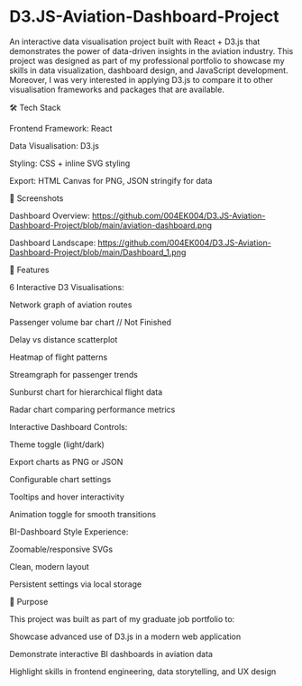 # D3.JS-Aviation-Dashboard-Project
An interactive data visualisation project built with React + D3.js that demonstrates the power of data-driven insights in the aviation industry. This project was designed as part of my professional portfolio to showcase my skills in data visualization, dashboard design, and JavaScript development. Moreover, I was very interested in applying D3.js to compare it to other visualisation frameworks and packages that are available.


🛠️ Tech Stack

Frontend Framework: React

Data Visualisation: D3.js

Styling: CSS + inline SVG styling

Export: HTML Canvas for PNG, JSON stringify for data

📸 Screenshots

Dashboard Overview: https://github.com/004EK004/D3.JS-Aviation-Dashboard-Project/blob/main/aviation-dashboard.png

Dashboard Landscape: https://github.com/004EK004/D3.JS-Aviation-Dashboard-Project/blob/main/Dashboard_1.png

🚀 Features

6 Interactive D3 Visualisations:

Network graph of aviation routes

Passenger volume bar chart // Not Finished

Delay vs distance scatterplot

Heatmap of flight patterns

Streamgraph for passenger trends

Sunburst chart for hierarchical flight data

Radar chart comparing performance metrics

Interactive Dashboard Controls:

Theme toggle (light/dark)

Export charts as PNG or JSON

Configurable chart settings

Tooltips and hover interactivity

Animation toggle for smooth transitions

BI-Dashboard Style Experience:

Zoomable/responsive SVGs

Clean, modern layout

Persistent settings via local storage

🎯 Purpose

This project was built as part of my graduate job portfolio to:

Showcase advanced use of D3.js in a modern web application

Demonstrate interactive BI dashboards in aviation data

Highlight skills in frontend engineering, data storytelling, and UX design
